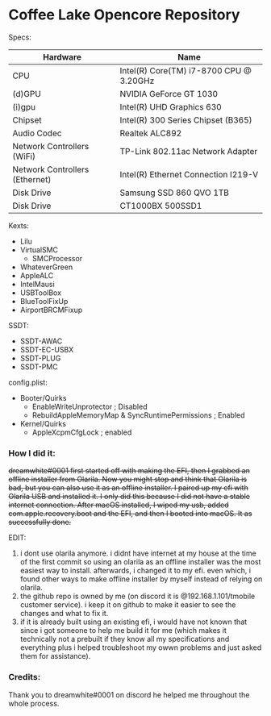 # Coffee Lake Opencore Repository
Specs:

| Hardware | Name |
|----------|------|
| CPU | Intel(R) Core(TM) i7-8700 CPU @ 3.20GHz |
| (d)GPU | NVIDIA GeForce GT 1030 |
| (i)gpu | Intel(R) UHD Graphics 630 |
| Chipset | Intel(R) 300 Series Chipset (B365) |
| Audio Codec | Realtek ALC892 |
| Network Controllers (WiFi) | TP-Link 802.11ac Network Adapter |
| Network Controllers (Ethernet) | Intel(R) Ethernet Connection I219-V |
| Disk Drive | Samsung SSD 860 QVO 1TB|
| Disk Drive | CT1000BX 500SSD1 |


Kexts: 
- Lilu
- VirtualSMC
    - SMCProcessor
- WhateverGreen
- AppleALC
- IntelMausi
- USBToolBox
- BlueToolFixUp
- AirportBRCMFixup

SSDT:
- SSDT-AWAC
- SSDT-EC-USBX
- SSDT-PLUG
- SSDT-PMC

config.plist:
- Booter/Quirks
    - EnableWriteUnprotector ; Disabled
    - RebuildAppleMemoryMap & SyncRuntimePermissions ; Enabled
- Kernel/Quirks
    - AppleXcpmCfgLock ; enabled

### How I did it:

~~dreamwhite#0001 first started off with making the EFI, then I grabbed an offline installer from Olarila. Now you might stop and think that Olarila is bad, but you can also use it as an offline installer. I paired up my efi with Olarila USB and installed it. I only did this because I did not have a stable internet connection. After macOS installed, I wiped my usb, added com.apple.recovery.boot and the EFI, and then I booted into macOS. It as successfully done.~~ 

EDIT: 
1. i dont use olarila anymore. i didnt have internet at my house at the time of the first commit so using an olarila as an offline installer was the most easiest way to install. afterwards, i changed it to my efi. even which, i found other ways to make offline installer by myself instead of relying on olarila. 
2. the github repo is owned by me (on discord it is @192.168.1.101/tmobile customer service). i keep it on github to make it easier to see the changes and what to fix it.
3. if it is already built using an existing efi, i would have not known that since i got someone to help me build it for me (which makes it technically not a prebuilt if they know all my specifications and everything plus i helped troubleshoot my owwn problems and just asked them for assistance).


### Credits: 

Thank you to dreamwhite#0001 on discord he helped me throughout the whole process. 
